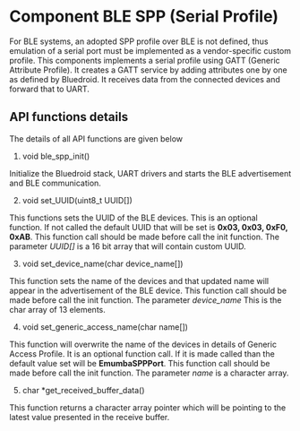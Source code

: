 # Component BLE SPP (Serial Profile)

For BLE systems, an adopted SPP profile over BLE is not defined, thus emulation of a serial port must be implemented as a vendor-specific custom profile. This components implements a serial profile using GATT (Generic Attribute Profile). It creates a GATT service by adding attributes one by one as defined by Bluedroid. It receives data from the connected devices and forward that to UART.

## API functions details
The details of all API functions are given below

1. void ble_spp_init()

Initialize the Bluedroid stack, UART drivers and starts the BLE advertisement and BLE communication.

2. void set_UUID(uint8_t UUID[])

This functions sets the UUID of the BLE devices. This is an optional function. If not called the default UUID that will be set is **0x03, 0x03, 0xF0, 0xAB**. This function call should be made before call the init function. The parameter *UUID[]*  is a 16 bit array that will contain custom UUID.

3. void set_device_name(char device_name[])

This function sets the name of the devices and that updated name will appear in the advertisement of the BLE device. This function call should be made before call the init function. The parameter *device_name* This is the char array of 13 elements.

4. void set_generic_access_name(char name[])

This function will overwrite the name of the devices in details of Generic Access Profile. It is an optional function call. If it is made called than the default value set will be **EmumbaSPPPort**. This function call should be made before call the init function. The parameter *name* is a character array. 

5. char *get_received_buffer_data()

This function returns a character array pointer which will be pointing to the latest value presented in the receive buffer.

